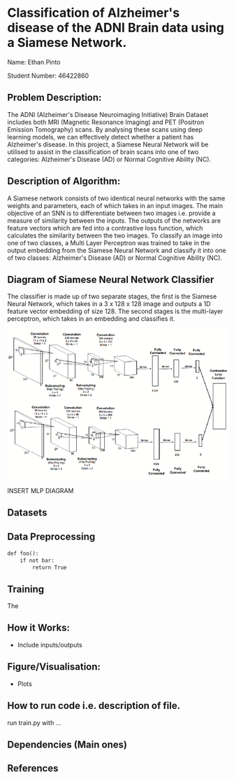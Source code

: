 # Classification of Alzheimer's disease of the ADNI Brain data using a Siamese Network.

Name: Ethan Pinto

Student Number: 46422860

## Problem Description:
The ADNI (Alzheimer's Disease Neuroimaging Initiative) Brain Dataset includes both MRI (Magnetic Resonance Imaging) and PET (Positron Emission Tomography) scans. By analysing these scans using deep learning models, we can effectively detect whether a patient has Alzheimer's disease. In this project, a Siamese Neural Network will be utilised to assist in the classification of brain scans into one of two categories: Alzheimer's Disease (AD) or Normal Cognitive Ability (NC).

## Description of Algorithm: 
A Siamese network consists of two identical neural networks with the same weights and parameters, each of which takes in an input images. The main objective of an SNN is to differentiate between two images i.e. provide a measure of similarity between the inputs. The outputs of the networks are feature vectors which are fed into a contrastive loss function, which calculates the similarity between the two images. To classify an image into one of two classes, a Multi Layer Perceptron was trained to take in the output embedding from the Siamese Neural Network and classify it into one of two classes: Alzheimer's Disease (AD) or Normal Cognitive Ability (NC).

## Diagram of Siamese Neural Network Classifier
The classifier is made up of two separate stages, the first is the Siamese Neural Network, which takes in a 3 x 128 x 128 image and outputs a 1D feature vector embedding of size 128. The second stages is the multi-layer perceptron, which takes in an embedding and classifies it.

![](siamese_diagram.png)

INSERT MLP DIAGRAM

## Datasets


## Data Preprocessing

```
def foo():
    if not bar:
        return True
```

## Training
The 


## How it Works:
* Include inputs/outputs


## Figure/Visualisation:

* Plots



## How to run code i.e. description of file.
run train.py with ...

## Dependencies (Main ones)


## References
